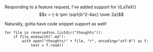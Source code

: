 Responding to a feature request, I've added support for \\(LaTeX\\)
$$x = {-b \pm \sqrt{b^2-4ac} \over 2a}$$

Naturally, gotta have code snippet support as well!
```
for file in reversed(os.listdir("thoughts")):
    if file.endswith(".md"):
        with open("thoughts/" + file, "r", encoding="utf-8") as f:
            text = f.read()
```